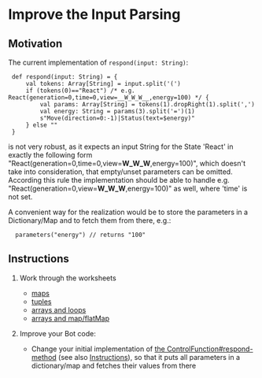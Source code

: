 # Improve the Input Parsing

## Motivation
The current implementation of `respond(input: String)`:

     def respond(input: String) = {
         val tokens: Array[String] = input.split('(')
         if (tokens(0)=="React") /* e.g. React(generation=0,time=0,view=__W_W_W__,energy=100) */ {
             val params: Array[String] = tokens(1).dropRight(1).split(',')
             val energy: String = params(3).split('=')(1)
             s"Move(direction=0:-1)|Status(text=$energy)"
         } else ""
     }

is not very robust, as it expects an input String for the State 'React' in exactly the following form 
"React(generation=0,time=0,view=__W_W_W__,energy=100)", 
which doesn't take into consideration, that empty/unset parameters can be omitted. According this rule the implementation should be able
to handle e.g. "React(generation=0,view=__W_W_W__,energy=100)" as well, where 'time' is not set.

A convenient way for the realization would be to store the parameters in a Dictionary/Map and to fetch them from there, e.g.:

      parameters("energy") // returns "100"

## Instructions

1. Work through the worksheets
    - [maps](../../src/main/worksheets/04_01-basic-maps.sc)
    - [tuples](../../src/main/worksheets/04_02-tuples.sc)
    - [arrays and loops](../../src/main/worksheets/04_03-arrays-and-loops.sc)
    - [arrays and map/flatMap](../../src/main/worksheets/04_04-arrays-and-map.sc)

2. Improve your Bot code:
    - Change your initial implementation of [the ControlFunction#respond-method](../../src/main/scala/Bot.scala) (see also [Instructions](./03-Understand-ControlFunction-Input.md)),
      so that it puts all parameters in a dictionary/map and fetches their values from there
